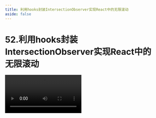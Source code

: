 ```yaml
---
title: 利用hooks封装IntersectionObserver实现React中的无限滚动
aside: false
---
```


# 52.利用hooks封装IntersectionObserver实现React中的无限滚动

<video autoplay src="http://qn.chinavanes.com/interview/react-interview/52.利用hooks封装IntersectionObserver实现React中的无限滚动.mp4" controls controlsList="nodownload" width="50%"/>

